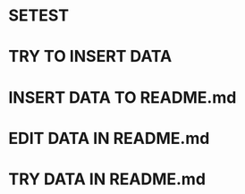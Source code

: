 # SETEST

# TRY TO INSERT DATA 

# INSERT DATA TO README.md

# EDIT DATA IN README.md

# TRY DATA IN README.md